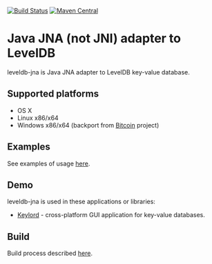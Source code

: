 [![Build Status](https://travis-ci.org/protonail/leveldb-jna.svg?branch=master)](https://travis-ci.org/protonail/leveldb-jna)
[![Maven Central](https://maven-badges.herokuapp.com/maven-central/com.protonail.leveldb-jna/leveldb-jna/badge.svg)](https://maven-badges.herokuapp.com/maven-central/com.protonail.leveldb-jna/leveldb-jna)

# Java JNA (not JNI) adapter to LevelDB

leveldb-jna is Java JNA adapter to LevelDB key-value database.

## Supported platforms

* OS X
* Linux x86/x64
* Windows x86/x64 (backport from [Bitcoin](https://github.com/bitcoin/bitcoin/tree/master/src/leveldb) project)

## Examples

See examples of usage [here](USAGE.md).

## Demo

leveldb-jna is used in these applications or libraries:

* [Keylord](http://protonail.com/products/keylord) - cross-platform GUI application for key-value databases.

## Build

Build process described [here](BUILD.md).